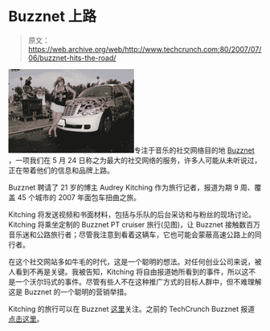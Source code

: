 # Buzznet 上路

> 原文：<https://web.archive.org/web/http://www.techcrunch.com:80/2007/07/06/buzznet-hits-the-road/>

![buzznet.jpg](img/7fee93e39eff9116aa1b78008a0a8017.png)专注于音乐的社交网络目的地 [Buzznet](https://web.archive.org/web/20150909061839/http://www.crunchbase.com/company/buzznet) ，一项我们在 5 月 24 日称之为最大的社交网络的服务，许多人可能从未听说过，正在带着他们的信息和品牌上路。

Buzznet 聘请了 21 岁的博主 Audrey Kitching 作为旅行记者，报道为期 9 周、覆盖 45 个城市的 2007 年面包车扭曲之旅。

Kitching 将发送视频和书面材料，包括与乐队的后台采访和与粉丝的现场讨论。Kitching 将乘坐定制的 Buzznet PT cruiser 旅行(见图)，让 Buzznet 接触数百万音乐迷和公路旅行者；尽管我注意到看着这辆车，它也可能会蒙蔽高速公路上的同行者。

在这个社交网站多如牛毛的时代，这是一个聪明的想法。对任何创业公司来说，被人看到不再是关键。我被告知，Kitching 将自由报道她所看到的事件，所以这不是一个沃尔玛式的事件。尽管有些人不在这种推广方式的目标人群中，但不难理解这是 Buzznet 的一个聪明的营销举措。

Kitching 的旅行可以在 Buzznet [这里](https://web.archive.org/web/20150909061839/http://audrey.buzznet.com/user/)关注。之前的 TechCrunch Buzznet 报道[点击这里](https://web.archive.org/web/20150909061839/http://www.techcrunch.com/tag/buzznet)。